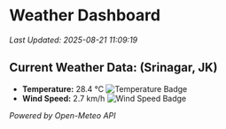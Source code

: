 
# Weather Dashboard

_Last Updated: 2025-08-21 11:09:19_

## Current Weather Data: (Srinagar, JK)
- **Temperature:** 28.4 °C ![Temperature Badge](https://img.shields.io/badge/Temperature-Medium%20Temp-green)
- **Wind Speed:** 2.7 km/h ![Wind Speed Badge](https://img.shields.io/badge/Wind%20Speed-Light%20Wind-blue)

*Powered by Open-Meteo API*
